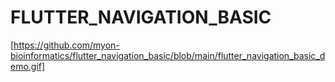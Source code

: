 # FLUTTER_NAVIGATION_BASIC
[https://github.com/myon-bioinformatics/flutter_navigation_basic/blob/main/flutter_navigation_basic_demo.gif]
